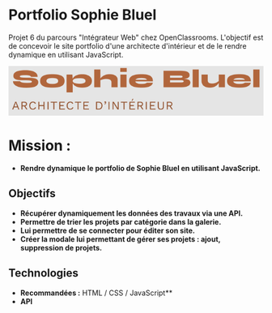 # Portfolio Sophie Bluel 

Projet 6 du parcours "Intégrateur Web" chez OpenClassrooms.
L'objectif est de concevoir le site portfolio d'une architecte d'intérieur et de le rendre dynamique en utilisant JavaScript.

![screenshot logo](./FrontEnd/assets/images/logo.png)

# Mission :
- **Rendre dynamique le portfolio de Sophie Bluel en utilisant JavaScript.**

## Objectifs 
- **Récupérer dynamiquement les données des travaux via une API.**
- **Permettre de trier les projets par catégorie dans la galerie.** 
- **Lui permettre de se connecter pour éditer son site.**
- **Créer la modale lui permettant de gérer ses projets : ajout, suppression de projets.**

## Technologies 
- **Recommandées :** HTML / CSS / JavaScript**
- **API**
